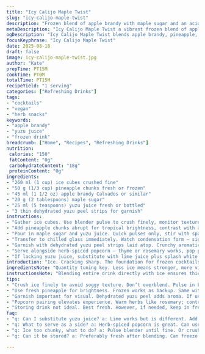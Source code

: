 ```yaml
---
title: "Icy Calijo Maple Twist"
slug: "icy-calijo-maple-twist"
description: "Frozen blend of apple brandy with maple sugar and an acidic twist of yuzu juice replaces verjus. Pineapple swaps in for peeled apple, creating a tropical shift while keeping crispness. Ice crushed fine with fruit bits. Garnished with dehydrated yuzu peel. Served with herb-spiced popcorn for crunch contrast. Preparation quick, relies on visual and textural cues instead of precise timing. Bright, cold, slightly tart, subtly sweet. Vegan and allergen-free."
metaDescription: "Icy Calijo Maple Twist a vibrant frozen blend of apple brandy and tropical pineapple with yuzu. Quick prep, unique flavors, a refreshing treat."
ogDescription: "Icy Calijo Maple Twist blends apple brandy, pineapple, and yuzu for a bright frozen drink. Serve with herb popcorn for crunch."
focusKeyphrase: "Icy Calijo Maple Twist"
date: 2025-08-18
draft: false
image: icy-calijo-maple-twist.jpg
author: "Kate"
prepTime: PT15M
cookTime: PT0M
totalTime: PT15M
recipeYield: "1 serving"
categories: ["Refreshing Drinks"]
tags:
- "cocktails"
- "vegan"
- "herb snacks"
keywords:
- "apple brandy"
- "yuzu juice"
- "frozen drink"
breadcrumb: ["Home", "Recipes", "Refreshing Drinks"]
nutrition: 
 calories: "150"
 fatContent: "0g"
 carbohydrateContent: "18g"
 proteinContent: "0g"
ingredients:
- "260 ml (1 cup) ice cubes crushed fine"
- "50 g (1/3 cup) pineapple chunks fresh or frozen"
- "45 ml (1 1/2 oz) apple brandy Calvados or similar"
- "20 g (2 tablespoons) maple sugar"
- "25 ml (5 teaspoons) yuzu juice fresh or bottled"
- "3 thin dehydrated yuzu peel strips for garnish"
instructions:
- "Gather ice cubes. Use blender pulse to crush finely, monitor texture closely. Avoid overblending so fragments remain visible; too watery kills mouthfeel."
- "Add pineapple chunks abrupt for tropical brightness, contrast with apple brandy. Blend until mixture just smooth but still showing tiny fruit specks."
- "Pour in maple sugar and yuzu juice. Quick pulses only, stir with spatula if needed. Check sweetness acidity balance. Adjust yuzu if mix too flat. Sharpness brings life."
- "Transfer to chilled glass immediately. Watch condensation form — signals perfect chill."
- "Garnish with dehydrated yuzu peel strips laid atop. Crunchy aromatics elevate aromatic profile. Skip garnish? Use thin apple slice or candied ginger."
- "Serve alongside herb-spiced popcorn — thyme or rosemary works, pop perspectival sweet-salty crunch. Popcorn must be warm for textural contrast."
- "If lacking yuzu juice, substitute with lime juice plus splash white balsamic vinegar. Alternative spirits like pear brandy okay but shift profile."
introduction: "Ice. Cracking sharp. The foundation for frozen cocktails, not just filler. The right crush on ice means texture, chilling without watering down immediately. Apple brandy classic but toss out verjus this time. Yuzu juice cuts through heft differently; volatile citrus oils right there in peel scent. Pineapple chunks bring unexpected tropical twist, subbing peeled apple with something juicier and more forgiving. Maple sugar lends body, caramel warmth to the cold bright acid. Garnish? Dehydrated peel rare and striking, easy to swap for candied ginger or fresh apple slices if pantry slim. Serve with popcorn spiked with herbs—salty, sweet, crunchy. Play with contrast. This isn’t just a drink, it’s experience. Timing flexes. Blend until glimpses of fruit show, chilled glass makes difference — condensation your ally. Use pulse function, never blitz deep so it turns waterlogged mess."
ingredientsNote: "Quantity tuning key. Less ice means stronger, more viscous texture; too much dilutes rapidly. Pineapple substitutes peeled apple seamlessly with juicy density; other firm fruits like pear or jicama possible but flavors shift. Maple sugar essential for body; brown sugar works but less complex. Yuzu juice delicate - nose and sharpness lost if overmasked. If yuzu unavailable, lime plus light acidity from white balsamic vinegar gives a rough proxy but lacks essential oils aroma. Apple brandy best with Calvados or any quality fruit brandy; low proof spirits kill the balance. Garnish flexible—clean layout for visual appeal, flavor lift. Skip popcorn? Try spiced nuts or crisps but avoid overpowering core freshness."
instructionsNote: "Blending entire drink directly with ice ensures thick cold texture absent of ice chunks but avoid overblend - aim for fine grainy crushed ice like slushie consistency, never smooth puree. Layering elements distinct: pineapple first so fibers break down without heat. Maple sugar and acid last; sweet and sour balance is best done gradually by testing small pulses and tasting. Chill glass prior or pop in freezer to avoid rapid melting. Garnish last second to keep crisp and aromatic. Popcorn side adds textural counterpoint—prepare freshly popped, sprinkle with herb salt blend immediately; warm temperature enhances flavor absorption. If blender too weak, crush ice by hand or in small batches. Emergency substitute sugar liquid sweetener but maple sugar better texture and caramel notes."
tips:
- "Crush ice finely to avoid soggy texture. Don’t overblend. Pulse in bursts. Ideal for slushie feel, not puree. Watch the texture closely."
- "Use fresh pineapple for brightness. Frozen works as backup. Same with yuzu juice. Lime can substitute but flavor shifts. Adjust sweetness as necessary."
- "Garnish important for visual. Dehydrated yuzu peel adds aroma. If unavailable, fresh apple slices or candied ginger work. Just keep it appealing."
- "Popcorn pairing elevates experience. Warm herbs like rosemary; contrast with sweet and salty. Avoid strong spices overpowering drink. Keep crunch intact."
- "Storing drink not ideal. Best fresh. However, if needed, keep in freezer. Blend again slightly to restore texture if it settles. No mush, no waste."
faq:
- "q: Can I substitute yuzu juice? a: Lime works but is different. Add a touch of white balsamic vinegar. Doesn't capture yuzu oil, so partially loses flavor."
- "q: What to serve as a side? a: Herb-spiced popcorn is great. Can use spiced nuts or crisps instead. Just make sure you're avoiding strong flavors."
- "q: Ice too chunky, what to do? a: Pulse blender until fine. Or crush by hand; use bag and mallet. Avoid big chunks to ensure texture isn't lost."
- "q: Can it be stored? a: Preferably fresh after blending. Can freeze if needed. Blend again when ready. Restore texture carefully. No watery outcome."

---
```

